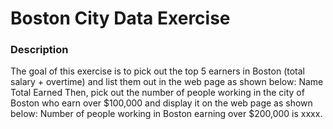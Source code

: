 # Boston City Data Exercise
### Description
The goal of this exercise is to pick out the top 5 earners in Boston (total salary + overtime) and list them out in the web page as shown below:
Name 
Total Earned 
Then, pick out the number of people working in the city of Boston who earn over $100,000 and display it on the web page as shown below: 
Number of people working in Boston earning over $200,000 is xxxx.
